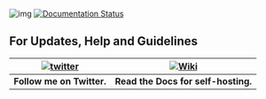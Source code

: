 ![img](https://ci.appveyor.com/api/projects/status/gmu6b3ltc80hr3k9?svg=true)
[![Documentation Status](https://readthedocs.org/projects/wizbot/badge/?version=latest)](http://wizbot.readthedocs.io/en/latest/?badge=latest)

## For Updates, Help and Guidelines

| [![twitter](https://cdn.discordapp.com/attachments/155726317222887425/252192520094613504/twiter_banner.JPG)](https://twitter.com/WizBot_Dev) | [![Wiki](https://cdn.discordapp.com/attachments/266240393639755778/281920793330581506/datcord.png)](http://wizbot.readthedocs.io/en/latest/)
| --- | --- |
| **Follow me on Twitter.** | **Read the Docs for self-hosting.** |